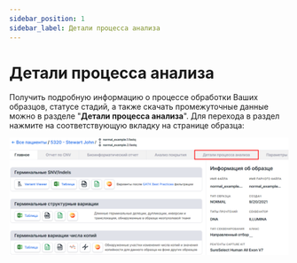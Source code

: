 ```yaml
---
sidebar_position: 1
sidebar_label: Детали процесса анализа
---
```


# Детали процесса анализа

Получить подробную информацию о процессе обработки Ваших образцов, статусе стадий, а также скачать промежуточные данные можно в разделе "**Детали процесса анализа**".
Для перехода в раздел нажмите на соответствующую вкладку на странице образца:

![Workflow details](/img/rus/18-workflow-details.png)
